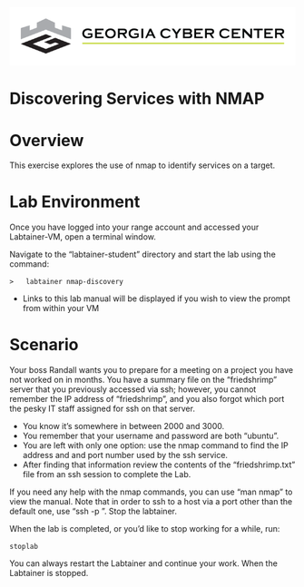 ![](media/b80e0eacca6dad9d42b5dc3545946591.png)

Discovering Services with NMAP
=================================

Overview
========

This exercise explores the use of nmap to identify services on a target.

Lab Environment
===============

Once you have logged into your range account and accessed your Labtainer-VM,
open a terminal window.

Navigate to the “labtainer-student” directory and start the lab using the
command:

~~~~~~~~~~~~~~~~~~~~~~~~~~~~~~~~~~~~~~~~~~~~~~~~~~~~~~~~~~~~~~~~~~~~~~~~~~~~~~~~
>   labtainer nmap-discovery
~~~~~~~~~~~~~~~~~~~~~~~~~~~~~~~~~~~~~~~~~~~~~~~~~~~~~~~~~~~~~~~~~~~~~~~~~~~~~~~~

-   Links to this lab manual will be displayed if you wish to view the prompt
    from within your VM

Scenario
===============

Your boss Randall wants you to prepare for a meeting on a project you have not worked on in months. You have a summary file on the “friedshrimp” server that you previously accessed via ssh; however, you cannot remember the IP address of “friedshrimp”, and you also forgot which port the pesky IT staff assigned for ssh on that server. 

- You know it’s somewhere in between 2000 and 3000. 
- You remember that your username and password are both “ubuntu”. 
- You are left with only one option: use the nmap command to find the IP address and and port number used by the ssh service. 
- After finding that information review the contents of the “friedshrimp.txt” file from an ssh session to complete the Lab.

If you need any help with the nmap commands, you can use “man nmap” to view the manual. Note that in order to ssh to a host via a port other than the default one, use “ssh -p <port> <host>”.
Stop the labtainer.
    
When the lab is completed, or you’d like to stop working for a while, run:

```
stoplab
``` 

You can always restart the Labtainer and continue your work. When the Labtainer is stopped. 

